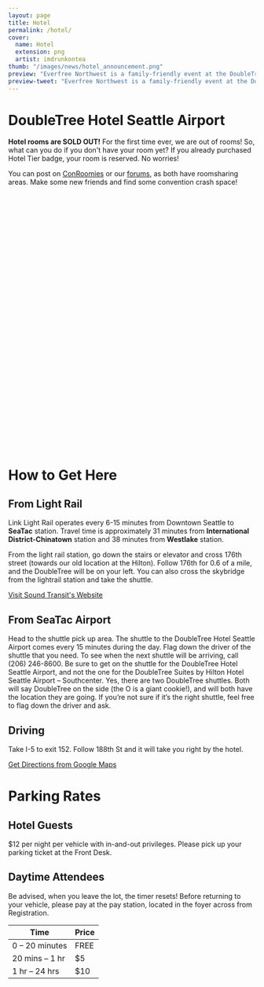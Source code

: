 ```yaml
---
layout: page
title: Hotel
permalink: /hotel/
cover:
  name: Hotel
  extension: png
  artist: imdrunkontea
thumb: "/images/news/hotel_announcement.png"
preview: "Everfree Northwest is a family-friendly event at the DoubleTree Hotel Seattle Airport in Seattle, Washington. Be sure to register and book a room today!"
preview-tweet: "Everfree Northwest is a family-friendly event at the DoubleTree Hotel Seattle Airport. Register and book a room today!"
---
```


<div class="large-icon"><icon class="icon-location"></icon></div>

# DoubleTree Hotel Seattle Airport

**Hotel rooms are SOLD OUT!**
For the first time ever, we are out of rooms! So, what can you do if you don't have your room yet?
If you already purchased Hotel Tier badge, your room is reserved. No worries!

You can post on [ConRoomies](https://www.conroomies.com/convention/efnw18) or our [forums](https://mlpforums.com/forum/125-lodging/), as both have roomsharing areas. Make some new friends and find some convention crash space!

<div id="map" style="height: 500px"></div>
<br>

# How to Get Here

<row markdown="block">
<column markdown="block">

<div class="large-icon"><icon class="icon-st-link"></icon> <icon class="icon-link-seatac"></icon></div>

## From Light Rail

Link Light Rail operates every 6-15 minutes from Downtown Seattle to <icon class="icon-link-seatac"></icon> **SeaTac** station. Travel time is approximately 31 minutes from <icon class="icon-link-intl-district-chinatown"></icon> **International District-Chinatown** station and 38 minutes from <icon class="icon-link-westlake"></icon> **Westlake** station.

From the light rail station, go down the stairs or elevator and cross 176th street (towards our old location at the Hilton). Follow 176th for 0.6 of a mile, and the DoubleTree will be on your left. You can also cross the skybridge from the lightrail station and take the shuttle.

<a href="https://www.soundtransit.org/" target="_blank" class="button">Visit Sound Transit's Website <icon class="icon-right"></icon></a>

</column>
<column markdown="block">

<div class="large-icon"><icon class="icon-airport"></icon></div>

## From SeaTac Airport

Head to the shuttle pick up area. The shuttle to the DoubleTree Hotel Seattle Airport comes every 15 minutes during the day. Flag down the driver of the shuttle that you need. To see when the next shuttle will be arriving, call (206) 246-8600. Be sure to get on the shuttle for the DoubleTree Hotel Seattle Airport, and not the one for the DoubleTree Suites by Hilton Hotel Seattle Airport – Southcenter. Yes, there are two DoubleTree shuttles. Both will say DoubleTree on the side (the O is a giant cookie!), and will both have the location they are going. If you’re not sure if it’s the right shuttle, feel free to flag down the driver and ask.
</column>
</row>

<div class="large-icon"><icon class="icon-car"></icon></div>

## Driving

Take I-5 to exit 152. Follow 188th St and it will take you right by the hotel.

<p class="text-center"><a href="https://www.google.com/maps/dir//DoubleTree+Hotel+Seattle+Airport,+18740+International+Blvd,+Seattle,+WA+98188/@47.435511,-122.2963028,17z/data=!4m15!1m6!3m5!1s0x54905ca75f4c722b:0xd407b9006acd55ee!2sDoubleTree+Hotel+Seattle+Airport!8m2!3d47.435511!4d-122.2941141!4m7!1m0!1m5!1m1!1s0x54905ca75f4c722b:0xd407b9006acd55ee!2m2!1d-122.2941141!2d47.435511?hl=en" target="_blank" class="button"><icon class="icon-map"></icon> Get Directions from Google Maps <icon class="icon-right"></icon></a></p>

# Parking Rates

<row markdown="block">
<column markdown="block">

<div class="large-icon"><icon class="icon-hotel"></icon></div>

## Hotel Guests

$12 per night per vehicle with in-and-out privileges. Please pick up your parking ticket at the Front Desk.

</column>
<column markdown="block">

<div class="large-icon"><icon class="icon-day"></icon></div>

## Daytime Attendees

Be advised, when you leave the lot, the timer resets! Before returning to your vehicle, please pay at the pay station, located in the foyer across from Registration.

| Time | Price |
| ---- | ----- |
| 0 – 20 minutes | FREE |
| 20 mins – 1 hr | $5 |
| 1 hr – 24 hrs | $10 |

</column>
</row>

<!-- Scripts below -->
<script src="/scripts/mapbox-gl-0.40.1.js"></script>
<script>
  mapboxgl.accessToken = 'pk.eyJ1IjoidmljbG91IiwiYSI6InlGTGg2VWcifQ.JtZv4b1btXB1FqNK_yMUCQ';
  var hotel = [-122.294114, 47.435511];
  var map = new mapboxgl.Map({
      container: 'map',
      style: 'mapbox://styles/viclou/cj89tj0hx4i652rs1n6d7vj36',
      center:  [-122.29498237657003, 47.44053458766169],
      zoom: 14.01
  });

  map.addControl(new mapboxgl.NavigationControl());
  map.addControl(new mapboxgl.GeolocateControl({
      positionOptions: { enableHighAccuracy: true },
      trackUserLocation: true
  }));
  map.scrollZoom.disable();

  var el = document.createElement('div'); el.id = 'marker';

  var hotel_popup = new mapboxgl.Popup({closeOnClick: false}).setHTML('<div class="text-center"><strong>Doubletree by Hilton <br> Seattle Airport</strong> <br> 18740 International Boulevard, <br> Seattle, Washington, 98188, USA</div>');
  new mapboxgl.Marker(el).setLngLat(hotel).setPopup(hotel_popup).addTo(map);
  hotel_popup.addTo(map);
</script>
